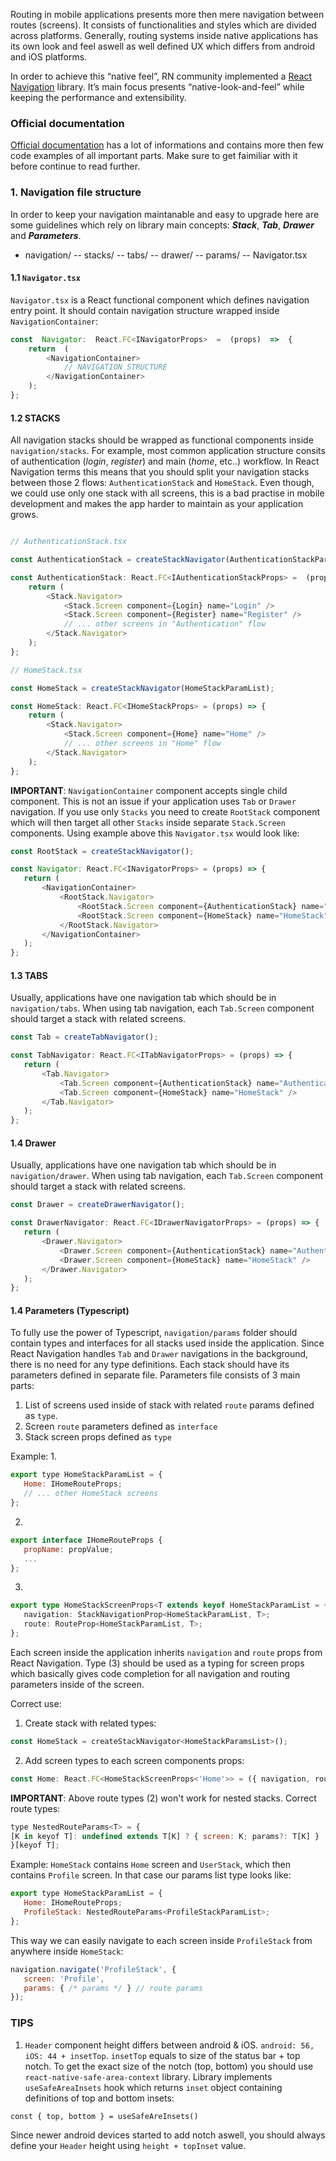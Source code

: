 Routing in mobile applications presents more then mere navigation between routes (screens). It consists of functionalities and styles which are divided across platforms. Generally, routing systems inside native applications has its own look and feel aswell as well defined UX which differs from android and iOS platforms.

In order to achieve this “native feel”, RN community implemented a [React Navigation](https://reactnavigation.org/) library. It’s main focus presents “native-look-and-feel” while keeping the performance and extensibility.

### Official documentation
[Official documentation](https://reactnavigation.org/docs/getting-started) has a lot of informations and contains more then few code examples of all important parts.
Make sure to get faimiliar with it before continue to read further.

### 1. Navigation file structure
In order to keep your navigation maintanable and easy to upgrade  here are some guidelines which rely on library main concepts: ***Stack***, ***Tab***, ***Drawer*** and ***Parameters***.

 - navigation/
	  -- stacks/
	  -- tabs/
	  -- drawer/
	  -- params/
	  -- Navigator.tsx


#### 1.1 `Navigator.tsx`
 `Navigator.tsx` is a React functional component which defines navigation entry point. It should contain navigation structure wrapped inside `NavigationContainer`:


```javascript
const  Navigator:  React.FC<INavigatorProps>  =  (props)  =>  {
	return  (
		<NavigationContainer>
			// NAVIGATION STRUCTURE
		</NavigationContainer>
	);
};
```

#### 1.2 STACKS
All navigation stacks should be wrapped as functional components inside `navigation/stacks`.
For example, most common application structure consits of authentication (*login*, *register*) and main (*home*, etc..) workflow.
In React Navigation terms this means that you should split your navigation stacks between those 2 flows: `AuthenticationStack` and `HomeStack`. Even though, we could use only one stack with all screens, this is a bad practise in mobile development and makes the app harder to maintain as your application grows.

```javascript

// AuthenticationStack.tsx

const AuthenticationStack = createStackNavigator(AuthenticationStackParamList);

const AuthenticationStack: React.FC<IAuthenticationStackProps> =  (props) => {
	return (
		<Stack.Navigator>
			<Stack.Screen component={Login} name="Login" />
			<Stack.Screen component={Register} name="Register" />
			// ... other screens in "Authentication" flow
		</Stack.Navigator>
	);
};

// HomeStack.tsx

const HomeStack = createStackNavigator(HomeStackParamList);

const HomeStack: React.FC<IHomeStackProps> = (props) => {
	return (
		<Stack.Navigator>
			<Stack.Screen component={Home} name="Home" />
			// ... other screens in "Home" flow
		</Stack.Navigator>
	);
};
```

**IMPORTANT**: `NavigationContainer` component accepts single child component. This is not an issue if your application uses `Tab` or `Drawer` navigation. If you use only `Stacks` you need to create `RootStack` component which will then target all other `Stacks` inside separate `Stack.Screen` components.
Using example above this `Navigator.tsx` would look like:

 ```javascript
 const RootStack = createStackNavigator();

const Navigator: React.FC<INavigatorProps> = (props) => {
	return (
		<NavigationContainer>
			<RootStack.Navigator>
				<RootStack.Screen component={AuthenticationStack} name="AuthenticationStack" />
				<RootStack.Screen component={HomeStack} name="HomeStack" />
			</RootStack.Navigator>
		</NavigationContainer>
	);
};
```

#### 1.3 TABS
Usually, applications have one navigation tab which should be in `navigation/tabs`. When using tab navigation, each `Tab.Screen` component should target a stack with related screens.

 ```javascript
 const Tab = createTabNavigator();

const TabNavigator: React.FC<ITabNavigatorProps> = (props) => {
	return (
		<Tab.Navigator>
			<Tab.Screen component={AuthenticationStack} name="AuthenticationStack" />
			<Tab.Screen component={HomeStack} name="HomeStack" />
		</Tab.Navigator>
	);
};
```

#### 1.4 Drawer
Usually, applications have one navigation tab which should be in `navigation/drawer`. When using tab navigation, each `Tab.Screen` component should target a stack with related screens.

 ```javascript
const Drawer = createDrawerNavigator();

const DrawerNavigator: React.FC<IDrawerNavigatorProps> = (props) => {
	return (
		<Drawer.Navigator>
			<Drawer.Screen component={AuthenticationStack} name="AuthenticationStack" />
			<Drawer.Screen component={HomeStack} name="HomeStack" />
		</Drawer.Navigator>
	);
};
```

#### 1.4 Parameters (Typescript)
To fully use the power of Typescript, `navigation/params` folder should contain types and interfaces for all stacks used inside the application. Since React Navigation handles `Tab` and `Drawer` navigations in the background, there is no need for any type definitions.
Each stack should have its parameters defined in separate file. Parameters file consists of 3 main parts:

 1. List of screens used inside of stack with related `route` params defined as `type`.
 2. Screen `route` parameters defined as `interface`
 3. Stack screen props defined as `type`

Example:
 1.

 ```javascript
export type HomeStackParamList = {
	Home: IHomeRouteProps;
	// ... other HomeStack screens
};
```
2.
 ```javascript
export interface IHomeRouteProps {
	propName: propValue;
	...
};
```
3.
 ```typescript
export type HomeStackScreenProps<T extends keyof HomeStackParamList = {
	navigation: StackNavigationProp<HomeStackParamList, T>;
	route: RouteProp<HomeStackParamList, T>;
};
```

Each screen inside the application inherits `navigation` and `route` props from React Navigation. Type (3) should be used as a typing for screen props which basically gives code completion for all navigation and routing parameters inside of the screen.

Correct use:

1. Create stack with related types:
 ```javascript
const HomeStack = createStackNavigator<HomeStackParamsList>();
```

2.  Add screen types to each screen components props:

 ```javascript
const Home: React.FC<HomeStackScreenProps<'Home'>> = ({ navigation, route}) => (...);
```

**IMPORTANT**:
Above route types (2) won't work for nested stacks.
Correct route types:
 ```javascript
type NestedRouteParams<T> = {
[K in keyof T]: undefined extends T[K] ? { screen: K; params?: T[K] } : { screen: K; params: T[K] };
}[keyof T];
```

Example:
`HomeStack` contains `Home` screen and `UserStack`, which then contains `Profile` screen. In that case our params list type looks like:

 ```javascript
export type HomeStackParamList = {
	Home: IHomeRouteProps;
	ProfileStack: NestedRouteParams<ProfileStackParamList>;
};
```

This way we can easily navigate to each screen inside `ProfileStack` from anywhere inside `HomeStack`:

 ```javascript
navigation.navigate('ProfileStack', {
	screen: 'Profile',
	params: { /* params */ } // route params
});
```

### 	TIPS

 1. `Header` component height differs between android & iOS.
`android: 56, iOS: 44 + insetTop`. `insetTop` equals to size of the status bar + top notch.
To get the exact size of the notch (top, bottom) you should use `react-native-safe-area-context` library.
Library implements `useSafeAreaInsets` hook which returns `inset` object containing definitions of top and bottom insets:

`const { top, bottom } = useSafeAreInsets()`

Since newer android devices started to add notch aswell, you should always define your `Header` height using `height + topInset` value.
